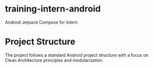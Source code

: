 # training-intern-android
Android Jetpack Compose for intern 

# Project Structure
The project follows a standard Android project structure with a focus on Clean Architecture principles and modularization.

